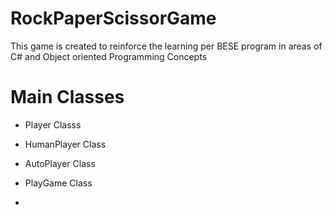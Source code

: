 # RockPaperScissorGame
This game is created to reinforce the learning per BESE program in areas of C# and Object oriented Programming Concepts 

# Main Classes 
  - Player Classs
   
  - HumanPlayer Class 
  - AutoPlayer Class 
  - PlayGame Class 
  - 

